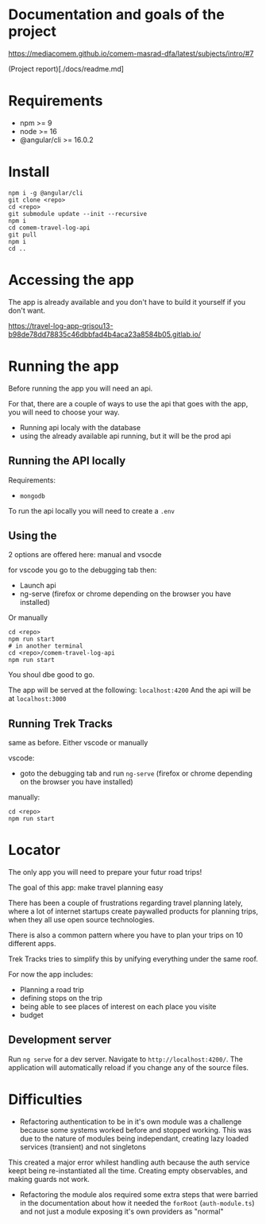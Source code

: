 # Documentation and goals of the project

https://mediacomem.github.io/comem-masrad-dfa/latest/subjects/intro/#7

(Project report)[./docs/readme.md]

# Requirements

- npm >= 9
- node >= 16
- @angular/cli >= 16.0.2

# Install

```
npm i -g @angular/cli
git clone <repo>
cd <repo>
git submodule update --init --recursive
npm i
cd comem-travel-log-api
git pull
npm i
cd ..
```

# Accessing the app

The app is already available and you don't have to build it yourself if you don't want.

https://travel-log-app-grisou13-b98de78dd78835c46dbbfad4b4aca23a8584b05.gitlab.io/

# Running the app

Before running the app you will need an api.

For that, there are a couple of ways to use the api that goes with the app, you will need to choose your way.

- Running api localy with the database
- using the already available api running, but it will be the prod api

## Running the API **locally**


Requirements:
- `mongodb`

To run the api locally you will need to create a `.env`

## Using the 
2 options are offered here: manual and vsocde

for vscode you go to the debugging tab then:
- Launch api
- ng-serve (firefox or chrome depending on the browser you have installed)

Or manually

```
cd <repo>
npm run start
# in another terminal
cd <repo>/comem-travel-log-api
npm run start
```


You shoul dbe good to go.

The app will be served at the following: `localhost:4200`
And the api will be at `localhost:3000`

## Running Trek Tracks

same as before. Either vscode or manually

vscode: 
- goto the debugging tab and run `ng-serve`  (firefox or chrome depending on the browser you have installed)

manually:

```
cd <repo>
npm run start
```

# Locator

The only app you will need to prepare your futur road trips!

The goal of this app: make travel planning easy

There has been a couple of frustrations regarding travel planning lately, where a lot of internet startups create paywalled products for planning trips, when they all use open source technologies.

There is also a common pattern where you have to plan your trips on 10 different apps.

Trek Tracks tries to simplify this by unifying everything under the same roof.

For now the app includes:

- Planning a road trip
- defining stops on the trip
- being able to see places of interest on each place you visite
- budget

## Development server

Run `ng serve` for a dev server. Navigate to `http://localhost:4200/`. The application will automatically reload if you change any of the source files.

# Difficulties

- Refactoring authentication to be in it's own module was a challenge because some systems worked before and stopped working. 
This was due to the nature of modules being independant, creating lazy loaded services (transient) and not singletons

This created a major error whilest handling auth because the auth service keept being re-instantiated all the time. Creating empty observables, and making guards not work.

- Refactoring the module alos required some extra steps that were barried in the documentation about how it needed the `forRoot` (`auth-module.ts`) and not just a module exposing it's own providers as "normal"


